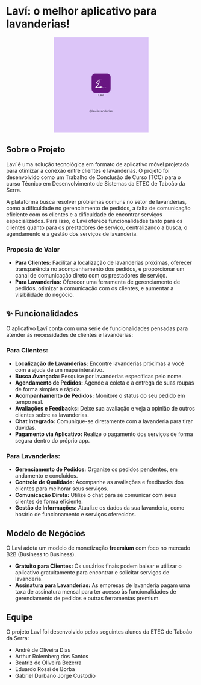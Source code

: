 # Laví: o melhor aplicativo para lavanderias!

<p align="center">
  <img src="./lavi_logo.png" alt="Logo da Laví" width="50%"/>
</p>

## Sobre o Projeto

Laví é uma solução tecnológica em formato de aplicativo móvel projetada para otimizar a conexão entre clientes e lavanderias. O projeto foi desenvolvido como um Trabalho de Conclusão de Curso (TCC) para o curso Técnico em Desenvolvimento de Sistemas da ETEC de Taboão da Serra.

A plataforma busca resolver problemas comuns no setor de lavanderias, como a dificuldade no gerenciamento de pedidos, a falta de comunicação eficiente com os clientes e a dificuldade de encontrar serviços especializados. Para isso, o Laví oferece funcionalidades tanto para os clientes quanto para os prestadores de serviço, centralizando a busca, o agendamento e a gestão dos serviços de lavanderia.

### Proposta de Valor

- **Para Clientes:** Facilitar a localização de lavanderias próximas, oferecer transparência no acompanhamento dos pedidos, e proporcionar um canal de comunicação direto com os prestadores de serviço.
- **Para Lavanderias:** Oferecer uma ferramenta de gerenciamento de pedidos, otimizar a comunicação com os clientes, e aumentar a visibilidade do negócio.

## ✨ Funcionalidades

O aplicativo Laví conta com uma série de funcionalidades pensadas para atender às necessidades de clientes e lavanderias:

### Para Clientes:
- **Localização de Lavanderias:** Encontre lavanderias próximas a você com a ajuda de um mapa interativo.
- **Busca Avançada:** Pesquise por lavanderias específicas pelo nome.
- **Agendamento de Pedidos:** Agende a coleta e a entrega de suas roupas de forma simples e rápida.
- **Acompanhamento de Pedidos:** Monitore o status do seu pedido em tempo real.
- **Avaliações e Feedbacks:** Deixe sua avaliação e veja a opinião de outros clientes sobre as lavanderias.
- **Chat Integrado:** Comunique-se diretamente com a lavanderia para tirar dúvidas.
- **Pagamento via Aplicativo:** Realize o pagamento dos serviços de forma segura dentro do próprio app.

### Para Lavanderias:
- **Gerenciamento de Pedidos:** Organize os pedidos pendentes, em andamento e concluídos.
- **Controle de Qualidade:** Acompanhe as avaliações e feedbacks dos clientes para melhorar seus serviços.
- **Comunicação Direta:** Utilize o chat para se comunicar com seus clientes de forma eficiente.
- **Gestão de Informações:** Atualize os dados da sua lavanderia, como horário de funcionamento e serviços oferecidos.

## Modelo de Negócios

O Laví adota um modelo de monetização **freemium** com foco no mercado B2B (Business to Business).

- **Gratuito para Clientes:** Os usuários finais podem baixar e utilizar o aplicativo gratuitamente para encontrar e solicitar serviços de lavanderia.
- **Assinatura para Lavanderias:** As empresas de lavanderia pagam uma taxa de assinatura mensal para ter acesso às funcionalidades de gerenciamento de pedidos e outras ferramentas premium.

## Equipe

O projeto Laví foi desenvolvido pelos seguintes alunos da ETEC de Taboão da Serra:

- André de Oliveira Dias
- Arthur Rolemberg dos Santos
- Beatriz de Oliveira Bezerra
- Eduardo Rossi de Borba
- Gabriel Durbano Jorge Custodio
